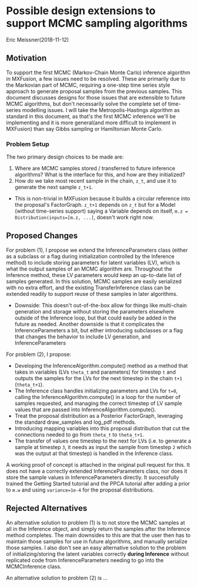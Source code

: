 # Possible design extensions to support MCMC sampling algorithms

Eric Meissner(2018-11-12)

## Motivation

To support the first MCMC (Markov-Chain Monte Carlo) inference algorithm in MXFusion, a few issues need to be resolved. These are primarily due to the Markovian part of MCMC, requiring a one-step time series style approach to generate proposal samples from the previous samples. This document discusses designs for those issues that are extensible to future MCMC algorithms, but don't necessarily solve the complete set of time-series modelling issues. I will take the Metropolis-Hastings algorithm as standard in this document, as that's the first MCMC inference we'll be implementing and it is more general(and more difficult to implement in MXFusion) than say Gibbs sampling or Hamiltonian Monte Carlo.

### Problem Setup
The two primary design choices to be made are:
1. Where are MCMC samples stored / transferred to future inference algorithms? What is the interface for this, and how are they initialized?
2. How do we take most recent sample in the chain, ```z_t```, and use it to generate the next sample ```z_t+1```.
 * This is non-trivial in MXFusion because it builds a circular reference into the proposal's FactorGraph. ```z_t+1``` depends on ```z_t``` but for a Model (without time-series support) saying a Variable depends on itself, ```m.z = Distribution(inputs=[m.z, ...]```, doesn't work right now.


## Proposed Changes


For problem (1), I propose we extend the InferenceParameters class (either as a subclass or a flag during initialization controlled by the Inference method) to include storing parameters for latent variables (LV), which is what the output samples of an MCMC algorithm are. Throughout the Inference method, these LV parameters would keep an up-to-date list of samples generated. In this solution, MCMC samples are easily serialized with no extra effort, and the existing TransferInference class can be extended readily to support reuse of these samples in later algorithms.
* Downside: This doesn't out-of-the-box allow for things like multi-chain generation and storage without storing the parameters elsewhere outside of the Inference loop, but that could easily be added in the future as needed. Another downside is that it complicates the InferenceParameters a bit, but either introducing subclasses or a flag that changes the behavior to include LV generation, and InferenceParameters

For problem (2), I propose:
* Developing the InferenceAlgorithm.compute() method as a method that takes in variables (LVs ```theta_t``` and parameters) for timestep ```t``` and outputs the samples for the LVs for the next timestep in the chain ```t+1``` (```theta_t+1```).
* The Inference class handles initializing parameters and LVs for ```t=0```, calling the InferenceAlgorithm.compute() in a loop for the number of samples requested, and managing the correct timestep of LV sample values that are passed into InferenceAlgorithm.compute().
* Treat the proposal distribution as a Posterior FactorGraph, leveraging the standard draw_samples and log_pdf methods.
* Introducing mapping variables into this proposal distribution that cut the connections needed to go from ```theta_t``` to ```theta_t+1```.
 * The transfer of values one timestep to the next for LVs (i.e. to generate a sample at timestep ```3```, it needs as input the sample from timestep ```2``` which was the output at that timestep) is handled in the Inference class.

 A working proof of concept is attached in the original pull request for this. It does not have a correctly extended InferenceParameters class, nor does it store the sample values in InferenceParameters directly. It successfully trained the Getting Started tutorial and the PPCA tutorial after adding a prior to ```m.w``` and using ```variance=1e-4``` for the proposal distributions.


## Rejected Alternatives

An alternative solution to problem (1) is to not store the MCMC samples at all in the Inference object, and simply return the samples after the Inference method completes. The main downsides to this are that the user then has to maintain those samples for use in future algorithms, and manually serialize those samples. I also don't see an easy alternative solution to the problem of initializing/storing the latent variables correctly **during Inference** without replicated code from InferenceParameters needing to go into the MCMCInference class.

An alternative solution to problem (2) is ...
